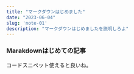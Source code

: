 ```yaml
---
title: "マークダウンはじめました"
date: "2023-06-04"
slug: 'note-01'
description: "マークダウンはじめましたを説明しろよ"
---
```


### Marakdownはじめての記事

コードスニペット使えると良いね。
